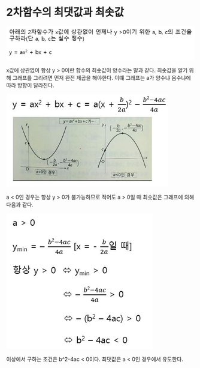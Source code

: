 # 2차함수의 최댓값과 최솟값

![](./Figure/Maximum_and_Minimum_of_Quadratic_Function1.JPG)

x값에 상관없이 항상 y > 0이란 함수의 최솟값이 양수라는 말과 같다. 최솟값을 알기 위해 그래프를 그리려면 먼저 완전 제곱을 해야한다. 이떄 그래프는 a가 양수냐 음수냐에 따라 방향이 달라진다.

![](./Figure/Maximum_and_Minimum_of_Quadratic_Function2.JPG)

a < 0인 경우는 항상 y > 0가 불가능하므로 적어도 a > 0일 때 최솟값은 그래프에 의해 다음과 같다.

![](./Figure/Maximum_and_Minimum_of_Quadratic_Function3.JPG)

이상에서 구하는 조건은 b^2-4ac < 0이다. 최댓값은 a < 0인 경우에서 유도한다.

